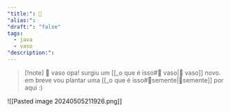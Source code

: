 ```yaml
---
"title:": 🌱
"alias:": 
"draft:": "false"
tags:
  - java
  - vaso
"description:":
---
```

>[!note] 🧺 vaso
>opa! surgiu um [[_o que é isso#🧺 vaso|🧺 vaso]] novo. em breve vou plantar uma  [[_o que é isso#🌱semente|🌱semente]] por aqui :)

![[Pasted image 20240505211926.png]]